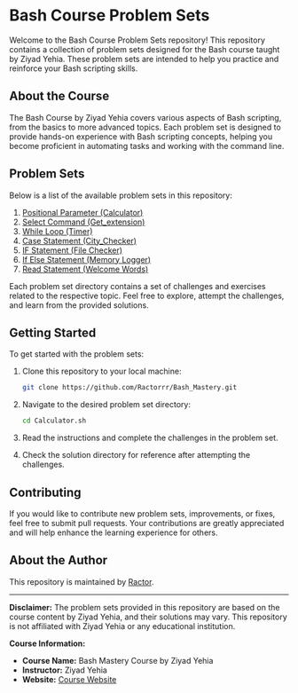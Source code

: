  
# Bash Course Problem Sets

Welcome to the Bash Course Problem Sets repository! This repository contains a collection of problem sets designed for the Bash course taught by Ziyad Yehia. These problem sets are intended to help you practice and reinforce your Bash scripting skills.

## About the Course

The Bash Course by Ziyad Yehia covers various aspects of Bash scripting, from the basics to more advanced topics. Each problem set is designed to provide hands-on experience with Bash scripting concepts, helping you become proficient in automating tasks and working with the command line.

## Problem Sets

Below is a list of the available problem sets in this repository:
 

1. [Positional Parameter (Calculator)](https://github.com/Ractorrr/Bash_Mastery/tree/main/Positional%20Parameter%20(Calculator))
2. [Select Command (Get_extension)](https://github.com/Ractorrr/Bash_Mastery/tree/main/Select%20Command%20(Get_extension))
3. [While Loop (Timer)](https://github.com/Ractorrr/Bash_Mastery/tree/main/While%20Loop%20(Timer))
4. [Case Statement (City_Checker)](https://github.com/Ractorrr/Bash_Mastery/tree/main/Case%20Statement%20(City_Checker))
5. [IF Statement (File Checker)](https://github.com/Ractorrr/Bash_Mastery/tree/main/IF%20Statement%20(File%20Checker))
6. [If Else Statement (Memory Logger)](https://github.com/Ractorrr/Bash_Mastery/tree/main/If%20Else%20Statement%20(Memory%20Logger))
7. [Read Statement (Welcome Words)](https://github.com/Ractorrr/Bash_Mastery/tree/main/Read%20Statement%20(Welcome%20Words))

  

Each problem set directory contains a set of challenges and exercises related to the respective topic. Feel free to explore, attempt the challenges, and learn from the provided solutions.

## Getting Started

To get started with the problem sets:

1. Clone this repository to your local machine:

   ```bash
   git clone https://github.com/Ractorrr/Bash_Mastery.git
   ```

2. Navigate to the desired problem set directory:

   ```bash
   cd Calculator.sh
   ```

3. Read the instructions and complete the challenges in the problem set.

4. Check the solution directory for reference after attempting the challenges.

## Contributing

If you would like to contribute new problem sets, improvements, or fixes, feel free to submit pull requests. Your contributions are greatly appreciated and will help enhance the learning experience for others.

## About the Author

This repository is maintained by [Ractor](https://github.com/ractorrr).

---

**Disclaimer:** The problem sets provided in this repository are based on the course content by Ziyad Yehia, and their solutions may vary. This repository is not affiliated with Ziyad Yehia or any educational institution.

**Course Information:**

- **Course Name:** Bash Mastery Course by Ziyad Yehia
- **Instructor:** Ziyad Yehia
- **Website:** [Course Website](https://www.udemy.com/course/bash-mastery/)
 

 
